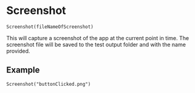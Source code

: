 # Screenshot

`Screenshot(fileNameOfScreenshot)`

This will capture a screenshot of the app at the current point in time. The screenshot file will be saved to the test output folder and with the name provided.

## Example

`Screenshot("buttonClicked.png")`